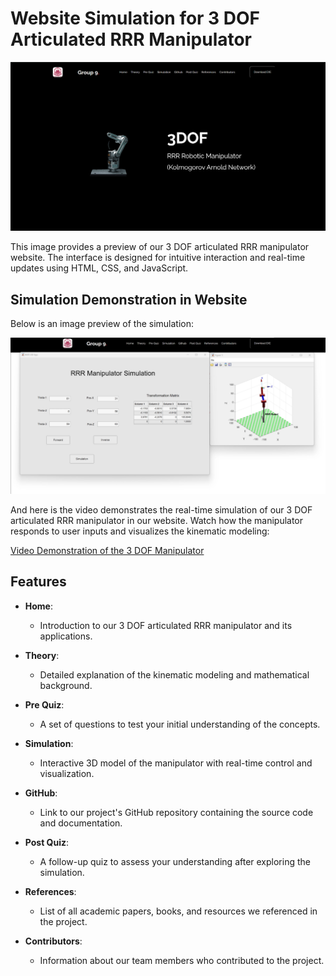 # Website Simulation for 3 DOF Articulated RRR Manipulator

![3D Model and Control Interface for the 3 DOF Manipulator](./pimg.png)

This image provides a preview of our 3 DOF articulated RRR manipulator website. The interface is designed for intuitive interaction and real-time updates using HTML, CSS, and JavaScript.

## Simulation Demonstration in Website
Below is an image preview of the simulation:

![IMG preview](./simg.png)

And here is the video demonstrates the real-time simulation of our 3 DOF articulated RRR manipulator in our website. Watch how the manipulator responds to user inputs and visualizes the kinematic modeling:

[Video Demonstration of the 3 DOF Manipulator](./pvideo.mp4)



## Features

- **Home**: 
  - Introduction to our 3 DOF articulated RRR manipulator and its applications.

- **Theory**: 
  - Detailed explanation of the kinematic modeling and mathematical background.

- **Pre Quiz**: 
  - A set of questions to test your initial understanding of the concepts.

- **Simulation**: 
  - Interactive 3D model of the manipulator with real-time control and visualization.

- **GitHub**: 
  - Link to our project's GitHub repository containing the source code and documentation.

- **Post Quiz**: 
  - A follow-up quiz to assess your understanding after exploring the simulation.

- **References**: 
  - List of all academic papers, books, and resources we referenced in the project.

- **Contributors**: 
  - Information about our team members who contributed to the project.
